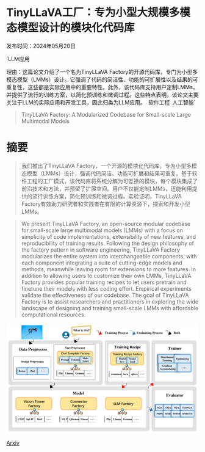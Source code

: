 # TinyLLaVA工厂：专为小型大规模多模态模型设计的模块化代码库

发布时间：2024年05月20日

`LLM应用

理由：这篇论文介绍了一个名为TinyLLaVA Factory的开源代码库，专门为小型多模态模型（LMMs）设计。它强调了代码的简洁性、功能的可扩展性以及结果的可重复性，这些都是实际应用中的重要特性。此外，该代码库支持用户定制LMMs，并提供了流行的训练方案，以简化预训练和微调过程。这些特点表明，该论文主要关注于LLM的实际应用和开发工具，因此归类为LLM应用。` `软件工程` `人工智能`

> TinyLLaVA Factory: A Modularized Codebase for Small-scale Large Multimodal Models

# 摘要

> 我们推出了TinyLLaVA Factory，一个开源的模块化代码库，专为小型多模态模型（LMMs）设计，强调代码简洁、功能可扩展和结果可重复。基于软件工程的工厂模式，该代码库将系统分解为可互换的模块，每个模块集成了前沿技术和方法，并预留了扩展空间。用户不仅能定制LMMs，还能利用提供的流行训练方案，简化预训练和微调过程。实验证明，TinyLLaVA Factory有效助力研究者和实践者在有限的计算资源下，探索和开发小型LMMs。

> We present TinyLLaVA Factory, an open-source modular codebase for small-scale large multimodal models (LMMs) with a focus on simplicity of code implementations, extensibility of new features, and reproducibility of training results. Following the design philosophy of the factory pattern in software engineering, TinyLLaVA Factory modularizes the entire system into interchangeable components, with each component integrating a suite of cutting-edge models and methods, meanwhile leaving room for extensions to more features. In addition to allowing users to customize their own LMMs, TinyLLaVA Factory provides popular training recipes to let users pretrain and finetune their models with less coding effort. Empirical experiments validate the effectiveness of our codebase. The goal of TinyLLaVA Factory is to assist researchers and practitioners in exploring the wide landscape of designing and training small-scale LMMs with affordable computational resources.

![TinyLLaVA工厂：专为小型大规模多模态模型设计的模块化代码库](../../../paper_images/2405.11788/x1.png)

[Arxiv](https://arxiv.org/abs/2405.11788)